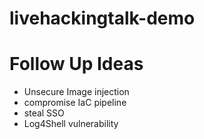 # livehackingtalk-demo

# Follow Up Ideas

* Unsecure Image injection
* compromise IaC pipeline
* steal SSO
* Log4Shell vulnerability
  
